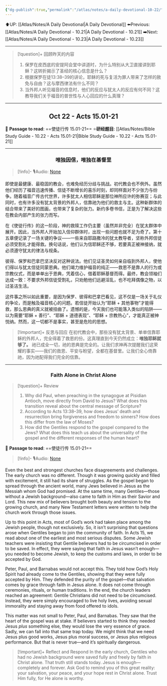 ```yaml
---
{"dg-publish":true,"permalink":"/atlas/notes/a-daily-devotional-10-22/"}
---
```


 ⬆️UP: [[Atlas/Notes/A Daily Devotional\|A Daily Devotional]]
⬅️Previous: [[Atlas/Notes/A Daily Devotional - 10.21\|A Daily Devotional - 10.21]]
➡️Next: [[Atlas/Notes/A Daily Devotional - 10.23\|A Daily Devotional - 10.23]]

---

> [!question]+ 回顾昨天的内容
> 1. 保罗在皮西底的安提阿会堂中讲道时，为什么特别从大卫直接讲到耶稣？这转折揭示了圣经的核心信息是什么？
> 2. 根据保罗在徒13:38–39的讲论，耶稣的死与复活为罪人带来了怎样的赦免与自由？这与摩西律法有什么不同？
> 3. 当外邦人听见福音的信息时，他们的反应与犹太人的反应有何不同？这教导我们关于福音的普世性与人心回应的什么真理？

---
## <center>Oct 22 - Acts 15.01-21</center>

📖 **Passage to read**: ==使徒行传 15.01-21==
⭐**研经题目**: [[Atlas/Notes/Bible Study Guide - 10.22 - Acts 15.01-21\|Bible Study Guide - 10.22 - Acts 15.01-21]]

---
### <center>唯独因信，唯独在基督里</center>

> [!info]- 🎙️Audio: [None]()

即使是最健康、最稳固的教会，也难免经历分歧与挑战。初代教会也不例外。虽然他们经历了福音迅速传播、信徒不断增长的喜乐时刻，却同样面对不少张力与纷争。随着福音广传古代世界，许多犹太人相信耶稣是那位神所应许的弥赛亚；与此同时，也有许多没有犹太背景的外邦人，信靠祂为他们的救主与主。这种新群体的结合带来了美好的图画，也带来了复杂的张力。新约多卷书信，正是为了解决这些在教会内部产生的张力而写。

在《使徒行传》的这一阶段，神的救赎工作仍主要（虽然并非完全）在犹太群体中展开。因此，当外邦人开始加入信仰群体时，出现一些问题也就不足为奇了。第十五章便记录了一场关键的争议——一些来自耶路撒冷的犹太教导者，坚称外邦信徒必须受割礼才能得救。换句话说，他们认为信耶稣还不够，若要真正被神接纳，就必须遵守犹太的律法与规条。

彼得、保罗和巴拿巴坚决反对这种说法。他们见证圣灵如何亲自临到外邦人，使他们得以与犹太信徒同蒙恩典。他们竭力维护福音的纯正——救恩不是靠人的行为或宗教仪式，而是单单出于恩典，凭着信心，借着耶稣基督而得。最终，教会领袖们达成一致：不要求外邦信徒受割礼，只劝勉他们远避淫乱，也不吃拜偶像之物，以过圣洁生活。

这件事之所以如此重要，是因为保罗、彼得和巴拿巴看见，这不仅是一场关于礼仪的争论，而是触及福音核心的问题。若信徒开始认为“耶稣 + 其他事物”才能得救，那么恩典的真义就被扭曲了。遗憾的是，今天我们也可能落入类似的陷阱——以为需要“耶稣 + 善行”、“耶稣 + 道德表现”、“耶稣 + 宗教热心”，才能真正被神悦纳。然而，这一切都不是事实，甚至是危险的思想。

> [!important]+ 反思与回应
在初代教会中，那些没有犹太背景、单单信靠耶稣的外邦人，完全得着了救恩的份。这真理直到今天仍然成立：**唯独耶稣就够了。** 祂已成全一切，祂的恩典是完全的。让我们求神再次提醒我们这荣耀的事实——我们的救恩、平安与盼望，全都在基督里。让我们全心倚靠祂，因为祂配得我们完全的信靠。


---
### <center>Faith Alone in Christ Alone</center>

> [!question]+ Review
> 1. Why did Paul, when preaching in the synagogue at Pisidian Antioch, move directly from David to Jesus? What does this transition reveal about the central message of Scripture?
> 2. According to Acts 13:38–39, how does Jesus’ death and resurrection bring forgiveness and freedom to sinners? How does this differ from the law of Moses?
> 3. How did the Gentiles respond to the gospel compared to the Jews? What does this teach us about the universality of the gospel and the different responses of the human heart?

📖 **Passage to read**: ==使徒行传 15.01-21==

> [!info]- 🎙️Audio: [None]()  

Even the best and strongest churches face disagreements and challenges. The early church was no different. Though it was growing quickly and filled with excitement, it still had its share of struggles. As the gospel began to spread through the ancient world, many Jews believed in Jesus as the Messiah whom God had promised. At the same time, many Gentiles—those without a Jewish background—also came to faith in Him as their Savior and Lord. This new mix of believers brought both beauty and tension to the growing church, and many New Testament letters were written to help the church work through those issues.

Up to this point in Acts, most of God’s work had taken place among the Jewish people, though not exclusively. So, it isn’t surprising that questions arose when Gentiles began to join the community of faith. In Acts 15, we read about one of the earliest and most serious disputes. Some Jewish teachers were insisting that Gentile believers had to be circumcised in order to be saved. In effect, they were saying that faith in Jesus wasn’t enough—you needed to become Jewish, to keep the customs and laws, in order to be accepted by God.

Peter, Paul, and Barnabas would not accept this. They told how God’s Holy Spirit had already come to the Gentiles, showing that they were fully accepted by Him. They defended the purity of the gospel—that salvation comes by grace through faith in Jesus alone. It does not come through ceremonies, rituals, or human traditions. In the end, the church leaders reached an agreement: Gentile Christians did not need to be circumcised. Instead, they were simply encouraged to live holy lives, avoiding sexual immorality and staying away from food offered to idols.

This matter was not small to Peter, Paul, and Barnabas. They saw that the heart of the gospel was at stake. If believers started to think they needed Jesus _plus_ something else, they would lose the very essence of grace. Sadly, we can fall into that same trap today. We might think that we need Jesus plus good works, Jesus plus moral success, or Jesus plus religious performance. But that is never true—and it’s spiritually dangerous.

> [!important]+ Reflect and Respond
In the early church, Gentiles who had no Jewish background were saved fully and freely by faith in Christ alone. That truth still stands today. Jesus is enough—completely and forever. Ask God to remind you of this great reality: your salvation, your peace, and your hope rest in Christ alone. Trust Him fully, for He alone is worthy.
